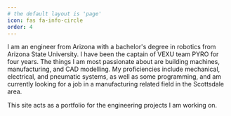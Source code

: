 ```yaml
---
# the default layout is 'page'
icon: fas fa-info-circle
order: 4
---
```


I am an engineer from Arizona with a bachelor's degree in robotics from Arizona State University. I have been the captain of VEXU team PYRO for four years. The things I am most passionate about are building machines, manufacturing, and CAD modelling. My proficiencies include mechanical, electrical, and pneumatic systems, as well as some programming, and am currently looking for a job in a manufacturing related field in the Scottsdale area. 

This site acts as a portfolio for the engineering projects I am working on.
